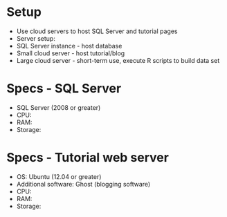 # Setup
 - Use cloud servers to host SQL Server and tutorial pages
 - Server setup:
  - SQL Server instance - host database
  - Small cloud server - host tutorial/blog
  - Large cloud server - short-term use, execute R scripts to build data set

# Specs - SQL Server
 - SQL Server (2008 or greater)
 - CPU: 
 - RAM: 
 - Storage: 

# Specs - Tutorial web server
 - OS: Ubuntu (12.04 or greater)
 - Additional software: Ghost (blogging software)
 - CPU: 
 - RAM: 
 - Storage: 